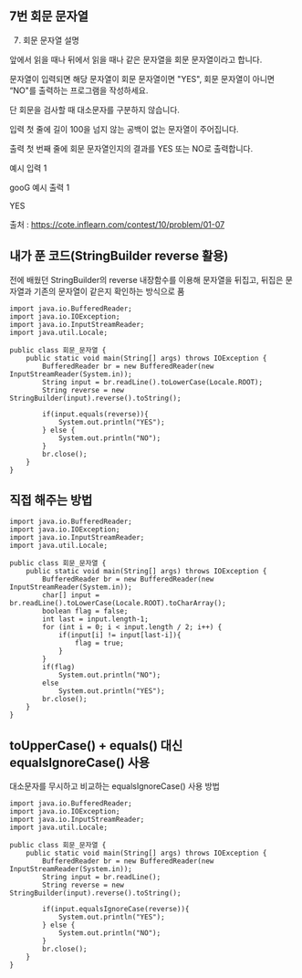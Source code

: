 ## 7번 회문 문자열

7. 회문 문자열
설명

앞에서 읽을 때나 뒤에서 읽을 때나 같은 문자열을 회문 문자열이라고 합니다.

문자열이 입력되면 해당 문자열이 회문 문자열이면 "YES", 회문 문자열이 아니면 “NO"를 출력하는 프로그램을 작성하세요.

단 회문을 검사할 때 대소문자를 구분하지 않습니다.


입력
첫 줄에 길이 100을 넘지 않는 공백이 없는 문자열이 주어집니다.


출력
첫 번째 줄에 회문 문자열인지의 결과를 YES 또는 NO로 출력합니다.


예시 입력 1 

gooG
예시 출력 1

YES

출처 : https://cote.inflearn.com/contest/10/problem/01-07

## 내가 푼 코드(StringBuilder reverse 활용)

전에 배웠던 StringBuilder의 reverse 내장함수를 이용해 문자열을 뒤집고, 뒤집은 문자열과 기존의 문자열이 같은지 확인하는 방식으로 품

```
import java.io.BufferedReader;
import java.io.IOException;
import java.io.InputStreamReader;
import java.util.Locale;

public class 회문_문자열 {
    public static void main(String[] args) throws IOException {
        BufferedReader br = new BufferedReader(new InputStreamReader(System.in));
        String input = br.readLine().toLowerCase(Locale.ROOT);
        String reverse = new StringBuilder(input).reverse().toString();

        if(input.equals(reverse)){
            System.out.println("YES");
        } else {
            System.out.println("NO");
        }
        br.close();
    }
}
```

## 직접 해주는 방법

```
import java.io.BufferedReader;
import java.io.IOException;
import java.io.InputStreamReader;
import java.util.Locale;

public class 회문_문자열 {
    public static void main(String[] args) throws IOException {
        BufferedReader br = new BufferedReader(new InputStreamReader(System.in));
        char[] input = br.readLine().toLowerCase(Locale.ROOT).toCharArray();
        boolean flag = false;
        int last = input.length-1;
        for (int i = 0; i < input.length / 2; i++) {
            if(input[i] != input[last-i]){
                flag = true;
            }
        }
        if(flag)
            System.out.println("NO");
        else
            System.out.println("YES");
        br.close();
    }
}
```

## toUpperCase() + equals() 대신 equalsIgnoreCase() 사용

대소문자를 무시하고 비교하는 equalsIgnoreCase() 사용 방법

```
import java.io.BufferedReader;
import java.io.IOException;
import java.io.InputStreamReader;
import java.util.Locale;

public class 회문_문자열 {
    public static void main(String[] args) throws IOException {
        BufferedReader br = new BufferedReader(new InputStreamReader(System.in));
        String input = br.readLine();
        String reverse = new StringBuilder(input).reverse().toString();

        if(input.equalsIgnoreCase(reverse)){
            System.out.println("YES");
        } else {
            System.out.println("NO");
        }
        br.close();
    }
}
```